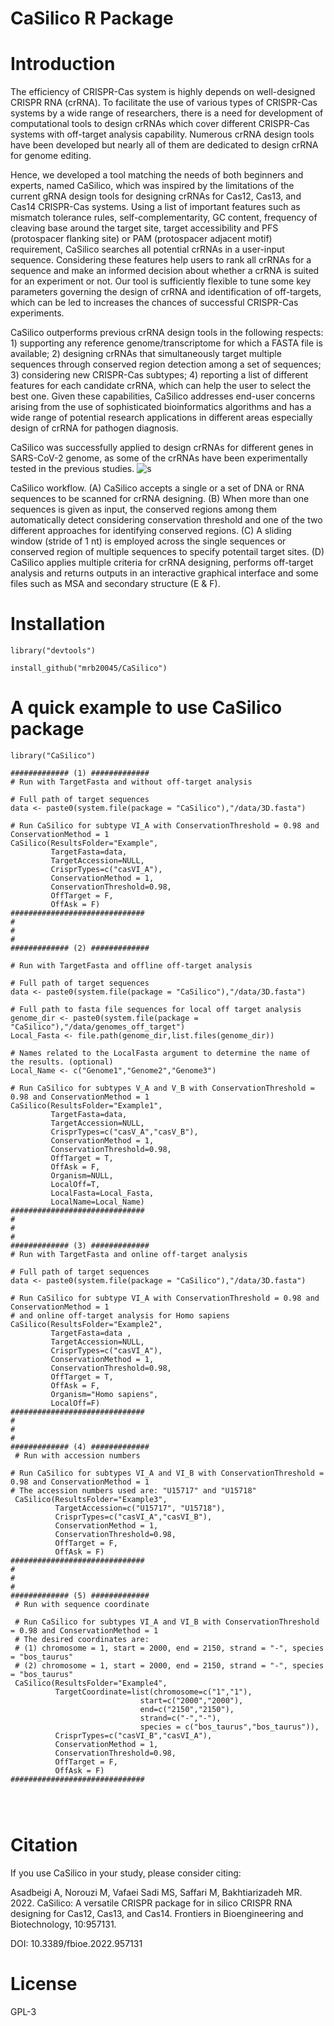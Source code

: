 # CaSilico R Package

# Introduction

The efficiency of CRISPR-Cas system is highly depends on well-designed CRISPR RNA (crRNA). To facilitate the use of various types of CRISPR-Cas systems by a wide range of researchers, there is a need for development of computational tools to design crRNAs which cover different CRISPR-Cas systems with off-target analysis capability. Numerous crRNA design tools have been developed but nearly all of them are dedicated to design crRNA for genome editing. 


Hence, we developed a tool matching the needs of both beginners and experts, named CaSilico, which was inspired by the limitations of the current gRNA design tools for designing crRNAs for Cas12, Cas13, and Cas14 CRISPR-Cas systems. Using a list of important features such as mismatch tolerance rules, self-complementarity, GC content, frequency of cleaving base around the target site, target accessibility and PFS (protospacer flanking site) or PAM (protospacer adjacent motif) requirement, CaSilico searches all potential crRNAs in a user-input sequence. Considering these features help users to rank all crRNAs for a sequence and make an informed decision about whether a crRNA is suited for an experiment or not. Our tool is sufficiently flexible to tune some key parameters governing the design of crRNA and identification of off-targets, which can be led to increases the chances of successful CRISPR-Cas experiments.

CaSilico outperforms previous crRNA design tools in the following respects: 1) supporting any reference genome/transcriptome for which a FASTA file is available; 2) designing crRNAs that simultaneously target multiple sequences through conserved region detection among a set of sequences; 3) considering new CRISPR-Cas subtypes; 4) reporting a list of different features for each candidate crRNA, which can help the user to select the best one. Given these capabilities, CaSilico addresses end-user concerns arising from the use of sophisticated bioinformatics algorithms and has a wide range of potential research applications in different areas especially design of crRNA for pathogen diagnosis. 

CaSilico was successfully applied to design crRNAs for different genes in SARS-CoV-2 genome, as some of the crRNAs have been experimentally tested in the previous studies.
![s](https://user-images.githubusercontent.com/9910942/158050606-9c592f1c-c0a4-4a4e-8cf8-ded8e0c7e7b6.png)


CaSilico workflow. (A) CaSilico accepts a single or a set of DNA or RNA sequences to be scanned for crRNA designing. (B) When more than one sequences is given as input, the conserved regions among them automatically detect considering conservation threshold and one of the two different approaches for identifying conserved regions. (C) A sliding window (stride of 1 nt) is employed across the single sequences or conserved region of multiple sequences to specify potentail target sites. (D) CaSilico applies multiple criteria for crRNA designing, performs off-target analysis and returns outputs in an interactive graphical interface and some files such as MSA and secondary structure (E & F).





# Installation

```
library("devtools")

install_github("mrb20045/CaSilico")
```



# A quick example to use CaSilico package
```
library("CaSilico")

############# (1) #############
# Run with TargetFasta and without off-target analysis

# Full path of target sequences
data <- paste0(system.file(package = "CaSilico"),"/data/3D.fasta")

# Run CaSilico for subtype VI_A with ConservationThreshold = 0.98 and ConservationMethod = 1
CaSilico(ResultsFolder="Example",
         TargetFasta=data,
         TargetAccession=NULL,
         CrisprTypes=c("casVI_A"),
         ConservationMethod = 1,
         ConservationThreshold=0.98,
         OffTarget = F,
         OffAsk = F)
##############################
#
#
#
############# (2) #############

# Run with TargetFasta and offline off-target analysis

# Full path of target sequences
data <- paste0(system.file(package = "CaSilico"),"/data/3D.fasta")

# Full path to fasta file sequences for local off target analysis
genome_dir <- paste0(system.file(package = "CaSilico"),"/data/genomes_off_target")
Local_Fasta <- file.path(genome_dir,list.files(genome_dir))

# Names related to the LocalFasta argument to determine the name of the results. (optional)
Local_Name <- c("Genome1","Genome2","Genome3")

# Run CaSilico for subtypes V_A and V_B with ConservationThreshold = 0.98 and ConservationMethod = 1
CaSilico(ResultsFolder="Example1",
         TargetFasta=data,
         TargetAccession=NULL,
         CrisprTypes=c("casV_A","casV_B"),
         ConservationMethod = 1,
         ConservationThreshold=0.98,
         OffTarget = T,
         OffAsk = F,
         Organism=NULL,
         LocalOff=T,
         LocalFasta=Local_Fasta,
         LocalName=Local_Name)
##############################
#
#
#
############# (3) #############
# Run with TargetFasta and online off-target analysis

# Full path of target sequences
data <- paste0(system.file(package = "CaSilico"),"/data/3D.fasta")

# Run CaSilico for subtype VI_A with ConservationThreshold = 0.98 and ConservationMethod = 1
# and online off-target analysis for Homo sapiens
CaSilico(ResultsFolder="Example2",
         TargetFasta=data ,
         TargetAccession=NULL,
         CrisprTypes=c("casVI_A"),
         ConservationMethod = 1,
         ConservationThreshold=0.98,
         OffTarget = T,
         OffAsk = F,
         Organism="Homo sapiens",
         LocalOff=F)
##############################
#
#
#
############# (4) #############
 # Run with accession numbers

# Run CaSilico for subtypes VI_A and VI_B with ConservationThreshold = 0.98 and ConservationMethod = 1
# The accession numbers used are: "U15717" and "U15718"
 CaSilico(ResultsFolder="Example3",
          TargetAccession=c("U15717", "U15718"),
          CrisprTypes=c("casVI_A","casVI_B"),
          ConservationMethod = 1,
          ConservationThreshold=0.98,
          OffTarget = F,
          OffAsk = F)
##############################
#
#
#
############# (5) #############
 # Run with sequence coordinate
 
 # Run CaSilico for subtypes VI_A and VI_B with ConservationThreshold = 0.98 and ConservationMethod = 1
 # The desired coordinates are: 
 # (1) chromosome = 1, start = 2000, end = 2150, strand = "-", species = "bos_taurus"
 # (2) chromosome = 1, start = 2000, end = 2150, strand = "-", species = "bos_taurus"
 CaSilico(ResultsFolder="Example4",
          TargetCoordinate=list(chromosome=c("1","1"),
                             start=c("2000","2000"),
                             end=c("2150","2150"),
                             strand=c("-","-"),
                             species = c("bos_taurus","bos_taurus")),
          CrisprTypes=c("casVI_B","casVI_A"),
          ConservationMethod = 1,
          ConservationThreshold=0.98,
          OffTarget = F,
          OffAsk = F)
##############################
          
          
      
```
# Citation
If you use CaSilico in your study, please consider citing:

Asadbeigi A, Norouzi M, Vafaei Sadi MS, Saffari M, Bakhtiarizadeh MR. 2022. CaSilico: A versatile CRISPR package for in silico CRISPR RNA designing for Cas12, Cas13, and Cas14. Frontiers in Bioengineering and Biotechnology, 10:957131. 

DOI: 10.3389/fbioe.2022.957131




# License
GPL-3

